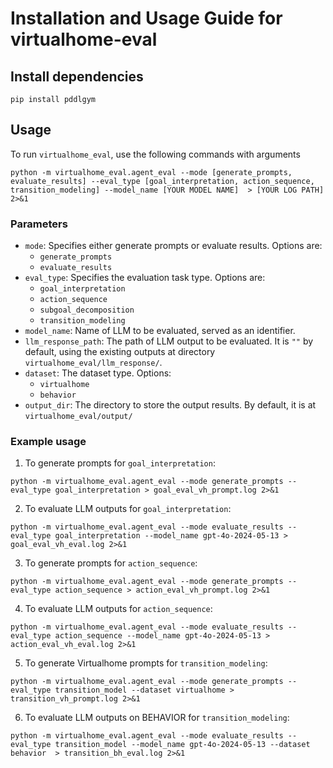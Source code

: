 # Installation and Usage Guide for virtualhome-eval


## Install dependencies
```
pip install pddlgym
```

## Usage
To run `virtualhome_eval`, use the following commands with arguments
```
python -m virtualhome_eval.agent_eval --mode [generate_prompts, evaluate_results] --eval_type [goal_interpretation, action_sequence, transition_modeling] --model_name [YOUR MODEL NAME]  > [YOUR LOG PATH] 2>&1
```
### Parameters
- `mode`: Specifies either generate prompts or evaluate results. Options are:
  - `generate_prompts` 
  - `evaluate_results`
- `eval_type`: Specifies the evaluation task type. Options are:
  - `goal_interpretation`
  - `action_sequence`
  - `subgoal_decomposition`
  - `transition_modeling`
- `model_name`: Name of LLM to be evaluated, served as an identifier.
- `llm_response_path`: The path of LLM output to be evaluated. It is `""` by default, using the existing outputs at directory `virtualhome_eval/llm_response/`. 
- `dataset`: The dataset type. Options:
  - `virtualhome`
  - `behavior`
- `output_dir`: The directory to store the output results. By default, it is at `virtualhome_eval/output/`

### Example usage
1. To generate prompts for `goal_interpretation`:
```
python -m virtualhome_eval.agent_eval --mode generate_prompts --eval_type goal_interpretation > goal_eval_vh_prompt.log 2>&1
```
2. To evaluate LLM outputs for `goal_interpretation`:
```
python -m virtualhome_eval.agent_eval --mode evaluate_results --eval_type goal_interpretation --model_name gpt-4o-2024-05-13 > goal_eval_vh_eval.log 2>&1
```
3. To generate prompts for `action_sequence`:
```
python -m virtualhome_eval.agent_eval --mode generate_prompts --eval_type action_sequence > action_eval_vh_prompt.log 2>&1
```
4. To evaluate LLM outputs for `action_sequence`:
```
python -m virtualhome_eval.agent_eval --mode evaluate_results --eval_type action_sequence --model_name gpt-4o-2024-05-13 > action_eval_vh_eval.log 2>&1
```
5. To generate Virtualhome prompts for `transition_modeling`:
```
python -m virtualhome_eval.agent_eval --mode generate_prompts --eval_type transition_model --dataset virtualhome > transition_vh_prompt.log 2>&1
```
6. To evaluate LLM outputs on BEHAVIOR for `transition_modeling`:
```
python -m virtualhome_eval.agent_eval --mode evaluate_results --eval_type transition_model --model_name gpt-4o-2024-05-13 --dataset behavior  > transition_bh_eval.log 2>&1
```